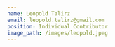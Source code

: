 ```yaml
---
name: Leopold Talirz
email: leopold.talirz@gmail.com
position: Individual Contributor
image_path: /images/leopold.jpeg
---
```

